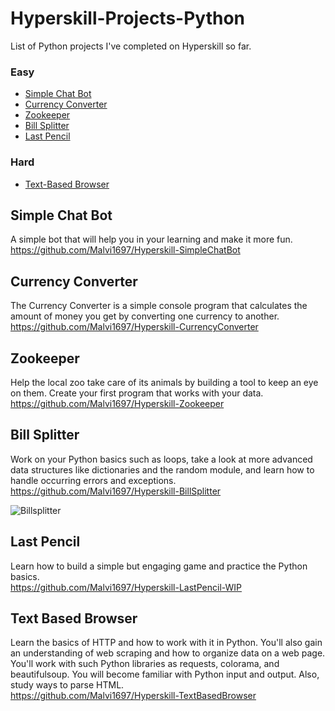 # Hyperskill-Projects-Python
List of Python projects I've completed on Hyperskill so far.

### Easy
- [Simple Chat Bot](#simple-chat-bot)
- [Currency Converter](#currency-converter)
- [Zookeeper](#zookeeper)
- [Bill Splitter](#bill-splitter)
- [Last Pencil](#last-pencil)

### Hard
- [Text-Based Browser](#text-based-browser) 


## Simple Chat Bot
A simple bot that will help you in your learning and make it more fun.                        
https://github.com/Malvi1697/Hyperskill-SimpleChatBot

## Currency Converter
The Currency Converter is a simple console program that calculates the amount of money you get by converting one currency to another.                                          
https://github.com/Malvi1697/Hyperskill-CurrencyConverter

## Zookeeper
Help the local zoo take care of its animals by building a tool to keep an eye on them. Create your first program that works with your data.                   
https://github.com/Malvi1697/Hyperskill-Zookeeper

## Bill Splitter
Work on your Python basics such as loops, take a look at more advanced data structures like dictionaries and the random module, and learn how to handle occurring errors and exceptions.                     
https://github.com/Malvi1697/Hyperskill-BillSplitter

![Billsplitter](https://github.com/Malvi1697/Hyperskill-Projects-Python/assets/129746042/36ef6c5f-6cee-4ade-9ac1-12fd3aa01f19)

## Last Pencil
Learn how to build a simple but engaging game and practice the Python basics.                        
https://github.com/Malvi1697/Hyperskill-LastPencil-WIP

## Text Based Browser
Learn the basics of HTTP and how to work with it in Python. You'll also gain an understanding of web scraping and how to organize data on a web page. You'll work with such Python libraries as requests, colorama, and beautifulsoup. You will become familiar with Python input and output. Also, study ways to parse HTML.        
https://github.com/Malvi1697/Hyperskill-TextBasedBrowser
